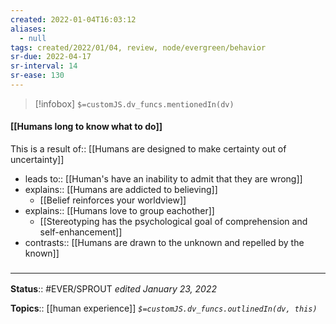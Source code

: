 ```yaml
---
created: 2022-01-04T16:03:12 
aliases:
  - null
tags: created/2022/01/04, review, node/evergreen/behavior
sr-due: 2022-04-17
sr-interval: 14
sr-ease: 130
---
```

> [!infobox]
`$=customJS.dv_funcs.mentionedIn(dv)`

#### [[Humans long to know what to do]] 

This is a
result of:: [[Humans are designed to make certainty out of uncertainty]]
- leads to:: [[Human's have an inability to admit that they are wrong]]
- explains:: [[Humans are addicted to believing]]
	- [[Belief reinforces your worldview]]
- explains:: [[Humans love to group eachother]]
	- [[Stereotyping has the psychological goal of comprehension and self-enhancement]]
- contrasts:: [[Humans are drawn to the unknown and repelled by the known]]

### <hr class="footnote"/>

**Status**:: #EVER/SPROUT
*edited January 23, 2022*

**Topics**:: [[human experience]]
*`$=customJS.dv_funcs.outlinedIn(dv, this)`*
